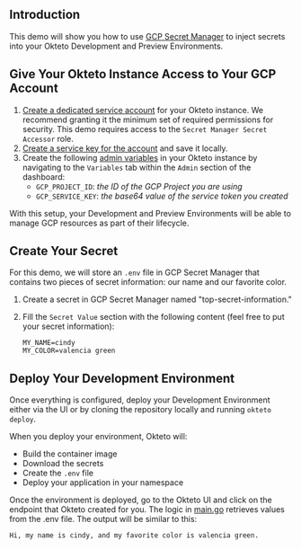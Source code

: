 ## Introduction

This demo will show you how to use [GCP Secret Manager](https://cloud.google.com/security/products/secret-manager) to inject secrets into your Okteto Development and Preview Environments.

## Give Your Okteto Instance Access to Your GCP Account

1. [Create a dedicated service account](https://cloud.google.com/iam/docs/service-accounts-create) for your Okteto instance. We recommend granting it the minimum set of required permissions for security. This demo requires access to the `Secret Manager Secret Accessor` role.
2. [Create a service key for the account](https://cloud.google.com/iam/docs/keys-create-delete) and save it locally.
3. Create the following [admin variables](https://www.okteto.com/docs/core/okteto-variables/#admin-variables) in your Okteto instance by navigating to the `Variables` tab within the `Admin` section of the dashboard:
    - `GCP_PROJECT_ID`: *the ID of the GCP Project you are using*
    - `GCP_SERVICE_KEY`: *the base64 value of the service token you created*

With this setup, your Development and Preview Environments will be able to manage GCP resources as part of their lifecycle.

## Create Your Secret

For this demo, we will store an `.env` file in GCP Secret Manager that contains two pieces of secret information: our name and our favorite color.

1. Create a secret in GCP Secret Manager named "top-secret-information."
2. Fill the `Secret Value` section with the following content (feel free to put your secret information):

    ```env
    MY_NAME=cindy
    MY_COLOR=valencia green
    ```

## Deploy Your Development Environment

Once everything is configured, deploy your Development Environment either via the UI or by cloning the repository locally and running `okteto deploy`.

When you deploy your environment, Okteto will:
- Build the container image
- Download the secrets
- Create the `.env` file
- Deploy your application in your namespace

Once the environment is deployed, go to the Okteto UI and click on the endpoint that Okteto created for you. The logic in [main.go](main.go) retrieves values from the .env file. The output will be similar to this:

```
Hi, my name is cindy, and my favorite color is valencia green.
```